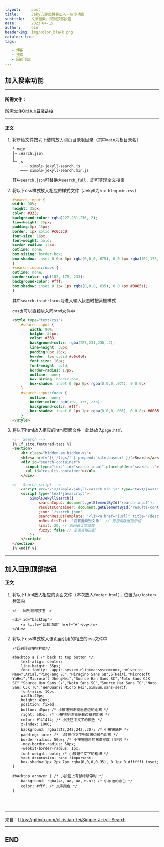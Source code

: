 ```yaml
---
layout:     post
title:      Jekyll静态博客加入一些小功能
subtitle:   文章搜索、回到顶部按钮
date:       2023-04-15
author:     bin
header-img: img/color_black.png
catalog: true
tags:

   - 博客
   - 搜索
   - 回到顶部
---
```




## 加入搜索功能




---

#### 所需文件：

<a title="https://github.com/binswm/binswm.github.io/tree/main/Backup/search_js" href="https://github.com/binswm/binswm.github.io/tree/main/Backup/search_js"  target="_blank" rel="noopener noreferrer">所需文件GitHub目录链接</a>

---



#### 正文



1. 将所给文件按以下结构放入网页目录根目录（其中`main`为根目录名）

	```
	└─main
    │─ search.json
    │
    └─ js
       │─── simple-jekyll-search.js
       └─── simple-jekyll-search.min.js
	
	```

	其中`search.json`可替换为`search_full`，即可实现全文搜索



2. 将以下css样式放入相应的样式文件（Jekyll为`hux-blog.min.css`）

	```css
	#search-input {
    width: 90%;
    height: 35px;
    color: #333;
    background-color: rgba(227,231,236,.2);
    line-height: 35px;
    padding:0px 16px;
    border: 1px solid #c0c0c0;
    font-size: 16px;
    font-weight: bold;
    border-radius: 17px;
    outline: none;
    box-sizing: border-box;
    box-shadow: inset 0 0px 0px rgba(0,0,0,.075), 0 0 0px rgba(102,175,233,.6);
	}
	#search-input:focus {
    outline: none;
    border-color: rgb(102, 175, 233);
    background-color: #fff;
    box-shadow: inset 0 1px 1px rgba(0,0,0,.035), 0 0 8px #0085a1;
	}
	```
	
	其中`search-input:focus`为进入输入状态时搜索框样式
	
	css也可以直接放入同html文件中：
	
	```html
	<style type="text/css">
		#search-input {
			width: 90%;
			height: 35px;
			color: #333;
			background-color: rgba(227,231,236,.2);
			line-height: 35px;
			padding:0px 16px;
			border: 1px solid #c0c0c0;
			font-size: 16px;
			font-weight: bold;
			border-radius: 17px;
			outline: none;
			box-sizing: border-box;
			box-shadow: inset 0 0px 0px rgba(0,0,0,.075), 0 0 0px 				rgba(102,175,233,.6);
		}
		#search-input:focus {
			outline: none;
			border-color: rgb(102, 175, 233);
			background-color: #fff;
			box-shadow: inset 0 1px 1px rgba(0,0,0,.035), 0 0 8px #0085a1;
		}
	</style>
	```





3. 将以下html放入相应的html页面文件，此处放入`page.html`

	```html
	<!-- Search -->
	{% if site.featured-tags %}
	<section>
		<hr class="hidden-sm hidden-xs">
		<h5><a href="{{'/tags/' | prepend: site.baseurl }}">Search</a></h5>
		<div id="search-container">
		  <input type="text" id="search-input" placeholder="search...">
		  <ul id="results-container"></ul>
		</div>
	
	<!-- Search_script -->
		<script src="/js/simple-jekyll-search.min.js" type="text/javascript"></script>
		<script type="text/javascript">
			SimpleJekyllSearch({
				searchInput: document.getElementById('search-input'),
				resultsContainer: document.getElementById('results-container'),
				json: '/search.json',
				searchResultTemplate: '<li><a href="{url}" title="{desc}">{title}</a></li>', // 文章列表模板
				noResultsText: '没有搜索到文章', // 无搜索数据提示语
				limit: 20, // 返回最大文章数
				fuzzy: false // 是否模糊匹配
			})
		</script>
	</section>
	{% endif %}
	```



---




## 加入回到顶部按钮



#### 正文

1. 将以下html放入相应的页面文件（本次放入`footer.html`），位置为`</footer>`标签内

	```
    <!-- 回到顶部按钮-->
	
    <div id="backtop">
        <a title="回到顶部" href="#">top</a>
    </div> 
	```



2. 将以下css样式放入该页面引用的相应的css文件中

	```
	/*回到顶部按钮样式*/
	
	#backtop a { /* back to top button */
	    text-align: center;
	    line-height: 35px;
	    font-family: -apple-system,BlinkMacSystemFont,"Helvetica Neue",Arial,"PingFang SC","Hiragino Sans GB",STHeiti,"Microsoft YaHei","Microsoft JhengHei","Source Han Sans SC","Noto Sans CJK SC","Source Han Sans CN","Noto Sans SC","Source Han Sans TC","Noto Sans CJK TC","WenQuanYi Micro Hei",SimSun,sans-serif;
	    font-size: 16px;
	    width:40px;
	    height: 40px;
	    position: fixed;
	    bottom: 40px; /* 小按钮到浏览器底边的距离 */
	    right: 60px; /* 小按钮到浏览器右边框的距离 */
	    color: #141414; /* 小按钮中文字的颜色 */
	    z-index: 1000;
	    background: rgba(242,242,242,.30); /* 小按钮底色 */
	    padding: auto; /* 小按钮中文字到按钮边缘的距离 */
	    border-radius: 50px; /* 小按钮圆角的弯曲程度（半径）*/
	    -moz-border-radius: 50px;
	    -webkit-border-radius: 1px;
	    font-weight: bold; /* 小按钮中文字的粗细 */
	    text-decoration: none !important;
	    box-shadow:1px 2px 7px rgba(0,0,0,0.35), 0 1px 0 #ffffff inset;
	}
	
	#backtop a:hover { /* 小按钮上有鼠标悬停时 */
	    background: rgba(48, 48, 48, 0.8); /* 小按钮的底色 */
	    color: #fff; /* 文字颜色 */
	}
	
	```









<br/>

<br/>





---



来自：https://github.com/christian-fei/Simple-Jekyll-Search



---

## END
